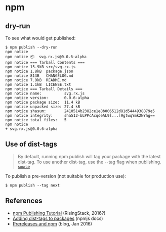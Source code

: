 # npm

## dry-run

To see what would get published:

```
$ npm publish --dry-run
npm notice 
npm notice 📦  svg.rx.js@0.0.6-alpha
npm notice === Tarball Contents === 
npm notice 15.9kB src/svg.rx.js
npm notice 1.8kB  package.json 
npm notice 813B   CHANGELOG.md 
npm notice 7.9kB  README.md    
npm notice 1.1kB  LICENSE.txt  
npm notice === Tarball Details === 
npm notice name:          svg.rx.js                               
npm notice version:       0.0.6-alpha                             
npm notice package size:  11.4 kB                                 
npm notice unpacked size: 27.4 kB                                 
npm notice shasum:        2410514b2382ce1e8b006512d81d5444938879e5
npm notice integrity:     sha512-bLPPcAcqdeAL9[...]9gtwqYmk2NYhg==
npm notice total files:   5                                       
npm notice 
+ svg.rx.js@0.0.6-alpha
```

## Use of dist-tags

>By default, running npm publish will tag your package with the latest dist-tag. To use another dist-tag, use the --tag flag when publishing.
<sub>[source](https://docs.npmjs.com/adding-dist-tags-to-packages)</sub>

To publish a pre-version (not suitable for production use):

```
$ npm publish --tag next
```


## References

- [npm Publishing Tutorial](https://blog.risingstack.com/nodejs-at-scale-npm-publish-tutorial/) (RisingStack, 2016?)
- [Adding dist-tags to packages](https://docs.npmjs.com/adding-dist-tags-to-packages) (npmjs docs)
- [Prereleases and npm](https://medium.com/@mbostock/prereleases-and-npm-e778fc5e2420) (blog, Jan 2016) 


